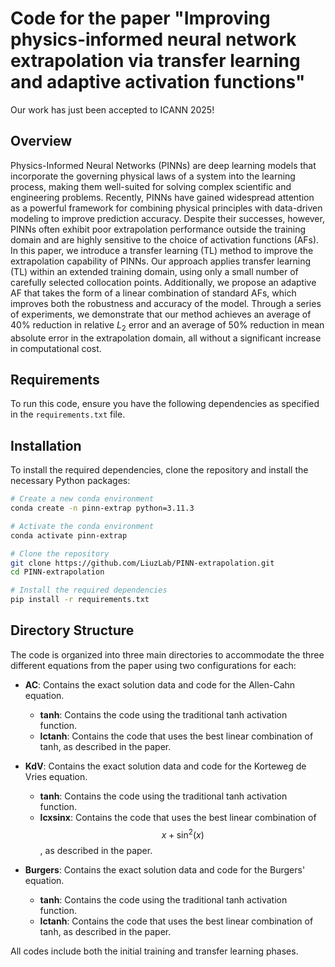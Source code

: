 # Code for the paper "Improving physics-informed neural network extrapolation via transfer learning and adaptive activation functions"
Our work has just been accepted to ICANN 2025!

## Overview

Physics-Informed Neural Networks (PINNs) are deep learning models that incorporate the governing physical laws of a system into the learning process, making them well-suited for solving complex scientific and engineering problems. Recently, PINNs have gained widespread attention as a powerful framework for combining physical principles with data-driven modeling to improve prediction accuracy. Despite their successes, however, PINNs often exhibit poor extrapolation performance outside the training domain and are highly sensitive to the choice of activation functions (AFs). In this paper, we introduce a transfer learning (TL) method to improve the extrapolation capability of PINNs. Our approach applies transfer learning (TL) within an extended training domain, using only a small number of carefully selected collocation points. Additionally, we propose an adaptive AF that takes the form of a linear combination of standard AFs, which improves both the robustness and accuracy of the model. Through a series of experiments, we demonstrate that our method achieves an average of 40% reduction in relative $L_2$ error and an average of 50% reduction in mean absolute error in the extrapolation domain, all without a significant increase in computational cost.

## Requirements

To run this code, ensure you have the following dependencies as specified in the `requirements.txt` file.

## Installation

To install the required dependencies, clone the repository and install the necessary Python packages:

```bash
# Create a new conda environment
conda create -n pinn-extrap python=3.11.3

# Activate the conda environment
conda activate pinn-extrap

# Clone the repository
git clone https://github.com/LiuzLab/PINN-extrapolation.git
cd PINN-extrapolation

# Install the required dependencies
pip install -r requirements.txt
```

## Directory Structure

The code is organized into three main directories to accommodate the three different equations from the paper using two configurations for each:

- **AC**: Contains the exact solution data and code for the Allen-Cahn equation.
    - **tanh**: Contains the code using the traditional tanh activation function.
    - **lctanh**: Contains the code that uses the best linear combination of tanh, as described in the paper.
  
- **KdV**: Contains the exact solution data and code for the Korteweg de Vries equation.
    - **tanh**: Contains the code using the traditional tanh activation function.
    - **lcxsinx**: Contains the code that uses the best linear combination of $$x + \sin^2(x)$$ , as described in the paper.
  
- **Burgers**: Contains the exact solution data and code for the Burgers' equation.
    - **tanh**: Contains the code using the traditional tanh activation function.
    - **lctanh**: Contains the code that uses the best linear combination of tanh, as described in the paper.
 
All codes include both the initial training and transfer learning phases.

